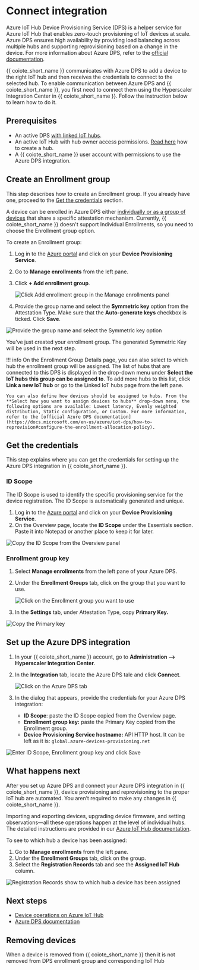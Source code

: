# Connect integration

Azure IoT Hub Device Provisioning Service (DPS) is a helper service for Azure IoT Hub that enables zero-touch provisioning of IoT devices at scale. Azure DPS ensures high availability by providing load balancing across multiple hubs and supporting reprovisioning based on a change in the device. For more information about Azure DPS, refer to the [official documentation](https://docs.microsoft.com/en-us/azure/iot-dps/about-iot-dps).

{{ coiote_short_name }} communicates with Azure DPS to add a device to the right IoT hub and then receives the credentials to connect to the selected hub. To enable communication between Azure DPS and {{ coiote_short_name }}, you first need to connect them using the Hyperscaler Integration Center in {{ coiote_short_name }}. Follow the instruction below to learn how to do it.


## Prerequisites

* An active DPS [with linked IoT hubs](https://docs.microsoft.com/en-us/azure/iot-dps/quick-setup-auto-provision#create-a-new-iot-hub-device-provisioning-service).
* An active IoT Hub with hub owner access permissions. [Read here](https://docs.microsoft.com/en-us/azure/iot-hub/iot-hub-create-through-portal) how to create a hub.
* A {{ coiote_short_name }} user account with permissions to use the Azure DPS integration.


## Create an Enrollment group

This step describes how to create an Enrollment group. If you already have one, proceed to the [Get the credentials](#get-the-credentials) section.

A device can be enrolled in Azure DPS either [individually or as a group of devices](https://docs.microsoft.com/en-us/azure/iot-dps/tutorial-provision-device-to-hub#enroll-the-device) that share a specific attestation mechanism. Currently, {{ coiote_short_name }} doesn't support Individual Enrollments, so you need to choose the Enrollment group option.

To create an Enrollment group:

1. Log in to the [Azure portal](https://portal.azure.com) and click on your **Device Provisioning Service**.
2. Go to **Manage enrollments** from the left pane.
3. Click **+ Add enrollment group**.

    ![Click Add enrollment group in the Manage enrollments panel](images/dps-1.png "Click Add enrollment group in the Manage enrollments panel")

4. Provide the group name and select the **Symmetric key** option from the Attestation Type. Make sure that the **Auto-generate keys** checkbox is ticked. Click **Save**.

![Provide the group name and select the Symmetric key option](images/dps-2.png "Provide the group name and select the Symmetric key option")

You’ve just created your enrollment group. The generated Symmetric Key will be used in the next step.

!!! info
    On the Enrollment Group Details page, you can also select to which hub the enrollment group will be assigned. The list of hubs that are connected to this DPS is displayed in the drop-down menu under **Select the IoT hubs this group can be assigned to**. To add more hubs to this list, click **Link a new IoT hub** or go to the Linked IoT hubs page from the left pane.

    You can also define how devices should be assigned to hubs. From the **Select how you want to assign devices to hubs** drop-down menu, the following options are available: Lowest latency, Evenly weighted distribution, Static configuration, or Custom. For more information, refer to the [official Azure DPS documentation](https://docs.microsoft.com/en-us/azure/iot-dps/how-to-reprovision#configure-the-enrollment-allocation-policy).

## Get the credentials

This step explains where you can get the credentials for setting up the Azure DPS integration in {{ coiote_short_name }}.

### ID Scope

The ID Scope is used to identify the specific provisioning service for the device registration. The ID Scope is automatically generated and unique.

1. Log in to the [Azure portal](https://portal.azure.com) and click on your **Device Provisioning Service**.
2. On the Overview page, locate the **ID Scope** under the Essentials section. Paste it into Notepad or another place to keep it for later.

![Copy the ID Scope from the Overview panel](images/dps-4.png "Copy the ID Scope from the Overview panel")

### Enrollment group key

1. Select **Manage enrollments** from the left pane of your Azure DPS.
2. Under the **Enrollment Groups** tab, click on the group that you want to use.

    ![Click on the Enrollment group you want to use](images/dps-5.png "Click on the Enrollment group you want to use")

3. In the **Settings** tab, under Attestation Type, copy **Primary Key.**

![Copy the Primary key](images/dps-6.png "Copy the Primary key")

## Set up the Azure DPS integration

1. In your {{ coiote_short_name }} account, go to **Administration —> Hyperscaler Integration Center**.
2. In the **Integration** tab, locate the Azure DPS tale and click **Connect**.

    ![Click on the Azure DPS tab](images/dps-7.png "Click on the Azure DPS tab")

3. In the dialog that appears, provide the credentials for your Azure DPS integration:
    * **ID Scope**: paste the ID Scope copied from the Overview page.
    * **Enrollment group key:** paste the Primary Key copied from the Enrollment group.
    * **Device Provisioning Service hostname:** API HTTP host. It can be left as it is: `global.azure-devices-provisioning.net`

![Enter ID Scope, Enrollment group key and click Save](images/dps-8.png "Enter ID Scope, Enrollment group key and click Save")

## What happens next

After you set up Azure DPS and connect your Azure DPS integration in {{ coiote_short_name }}, device provisioning and reprovisioning to the proper IoT hub are automated. You aren’t required to make any changes in {{ coiote_short_name }}.

Importing and exporting devices, upgrading device firmware, and setting observations—all these operations happen at the level of individual hubs. The detailed instructions are provided in our [Azure IoT Hub documentation](../Azure_IoT_Hub/Configure_Azure_IoT_Hub_integration.md).

To see to which hub a device has been assigned:

1. Go to **Manage enrollments** from the left pane.
2. Under the **Enrollment Groups** tab, click on the group.
3. Select the **Registration Records** tab and see the **Assigned IoT Hub** column.

![Registration Records show to which hub a device has been assigned](images/dps-9.png "Registration Records show to which hub a device has been assigned")


## Next steps

* [Device operations on Azure IoT Hub](../Azure_IoT_Hub/Device_operations/Overview.md)
* [Azure DPS documentation](https://docs.microsoft.com/en-us/azure/iot-dps/)

## Removing devices

When a device is removed from {{ coiote_short_name }} then it is not removed from DPS enrollment group and corresponding IoT Hub
